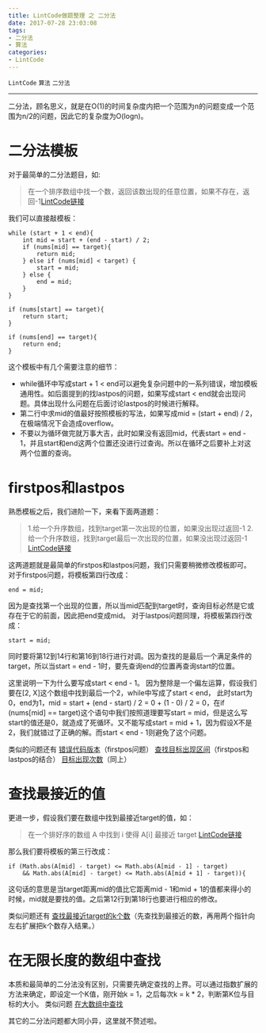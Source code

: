 ```yaml
---
title: LintCode做题整理 之 二分法
date: 2017-07-28 23:03:08
tags:
- 二分法
- 算法
categories:
- LintCode
---
```


``LintCode``    ``算法``    ``二分法``    

<!--more-->

***

二分法，顾名思义，就是在O(1)的时间复杂度内把一个范围为n的问题变成一个范围为n/2的问题，因此它的复杂度为O(logn)。

# 二分法模板
对于最简单的二分法题目，如:
>在一个排序数组中找一个数，返回该数出现的任意位置，如果不存在，返回-1[LintCode链接](http://www.lintcode.com/zh-cn/problem/classical-binary-search/)

我们可以直接敲模板：

```
while (start + 1 < end){
    int mid = start + (end - start) / 2;
    if (nums[mid] == target){
        return mid;
    } else if (nums[mid] < target) {
        start = mid;
    } else {
        end = mid;
    }
}

if (nums[start] == target){
    return start;
}

if (nums[end] == target){
    return end;
}
```

这个模板中有几个需要注意的细节：
* while循环中写成start + 1 < end可以避免复杂问题中的一系列错误，增加模板通用性。如后面提到的找lastpos的问题，如果写成start < end就会出现问题。具体出现什么问题在后面讨论lastpos的时候进行解释。
* 第二行中求mid的值最好按照模板的写法，如果写成mid = (start + end) / 2， 在极端情况下会造成overflow。
* 不要以为循环做完就万事大吉，此时如果没有返回mid，代表start = end - 1，并且start和end这两个位置还没进行过查询。所以在循环之后要补上对这两个位置的查询。

# firstpos和lastpos
熟悉模板之后，我们进阶一下，来看下面两道题：
>1.给一个升序数组，找到target第一次出现的位置，如果没出现过返回-1
>2.给一个升序数组，找到target最后一次出现的位置，如果没出现过返回-1 [LintCode链接](http://www.lintcode.com/problem/last-position-of-target)

这两道题就是最简单的firstpos和lastpos问题，我们只需要稍微修改模板即可。
对于firstpos问题，将模板第四行改成：
```
end = mid;
```
因为是查找第一个出现的位置，所以当mid匹配到target时，查询目标必然是它或存在于它的前面，因此把end变成mid。
对于lastpos问题同理，将模板第四行改成：
```
start = mid;
```
同时要将第12到14行和第16到18行进行对调。因为查找的是最后一个满足条件的target，所以当start = end - 1时，要先查询end的位置再查询start的位置。

这里说明一下为什么要写成start < end - 1。 因为整除是一个偏左运算，假设我们要在[2, X]这个数组中找到最后一个2，while中写成了start < end， 此时start为0，end为1，mid = start + (end - start) / 2 = 0 + (1 - 0) / 2 = 0，在if (nums[mid] == target)这个语句中我们按照道理要写start = mid，但是这么写start的值还是0，就造成了死循环。又不能写成start = mid + 1，因为假设X不是2，我们就错过了正确的解。而start < end - 1则避免了这个问题。

类似的问题还有 [错误代码版本](http://www.lintcode.com/problem/first-bad-version)（firstpos问题）
             [查找目标出现区间](http://www.lintcode.com/zh-cn/problem/search-for-a-range/)（firstpos和lastpos的结合）
             [目标出现次数](http://www.lintcode.com/zh-cn/problem/total-occurrence-of-target/)（同上）

# 查找最接近的值
更进一步，假设我们要在数组中找到最接近target的值，如：
>在一个排好序的数组 A 中找到 i 使得 A[i] 最接近 target [LintCode链接](http://www.lintcode.com/zh-cn/problem/closest-number-in-sorted-array/#)

那么我们要将模板的第三行改成：
```
if (Math.abs(A[mid] - target) <= Math.abs(A[mid - 1] - target)
    && Math.abs(A[mid] - target) <= Math.abs(A[mid + 1] - target)){
```
这句话的意思是当target距离mid的值比它距离mid - 1和mid + 1的值都来得小的时候，mid就是要找的值。之后第12行到第18行也要进行相应的修改。

类似问题还有 [查找最接近target的k个数](http://www.lintcode.com/zh-cn/problem/k-closest-numbers-in-sorted-array)（先查找到最接近的数，再用两个指针向左右扩展把k个数存入结果。）

# 在无限长度的数组中查找
本质和最简单的二分法没有区别，只需要先确定查找的上界。可以通过指数扩展的方法来确定，即设定一个K值，刚开始k = 1，之后每次k = k * 2，判断第K位与目标的大小。
类似问题 [在大数组中查找](http://www.lintcode.com/zh-cn/problem/search-in-a-big-sorted-array/)

其它的二分法问题都大同小异，这里就不赘述啦。
